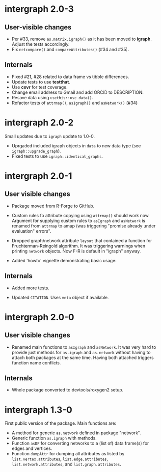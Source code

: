 # intergraph 2.0-3

## User-visible changes

- Per #33, remove `as.matrix.igraph()` as it has been moved to **igraph**. Adjust the tests accordingly.
- Fix `netcompare()` and `compareAttributes()` (#34 and #35).


## Internals

- Fixed #21, #28 related to data frame vs tibble differences.
- Update tests to use **testthat**.
- Use **covr** for test coverage.
- Change email address to Gmail and add ORCID to DESCRIPTION.
- Resave data using `usethis::use_data()`.
- Refactor tests of `attrmap()`, `asIgraph()` and `asNetwork()` (#34)




# intergraph 2.0-2

Small updates due to `igraph` update to 1.0-0.

* Uprgaded included igraph objects in `data` to new data type (see `igraph::upgrade_graph`).
* Fixed tests to use `igraph::identical_graphs`.







# intergraph 2.0-1

## User visible changes

* Package moved from R-Forge to GitHub.

* Custom rules fo attribute copying using `attrmap()` should work now. Argument for supplying custom rules to `asIgraph` and `asNetwork` is renamed from `attrmap` to amap (was triggering "promise already under evaluation" errors".

* Dropped graph/network attribute `layout` that contained a function for Fruchterman-Reingold algorithm. It was triggering warnings when printing `network` objects. Now F-R is default in "igraph" anyway.

* Added 'howto' vignette demonstrating basic usage.


## Internals

* Added more tests.

* Updated `CITATION`. Uses `meta` object if available.








# intergraph 2.0-0

## User visible changes

* Renamed main functions to `asIgraph` and `asNetwork`. It was very hard to provide just methods for `as.igraph` and `as.network` without having to attach both packages at the same time. Having both attached triggers function name conflicts.

## Internals

* Whole package converted to devtools/roxygen2 setup.






# intergraph 1.3-0

First public version of the package. Main functions are:

* A method for generic `as.network` defined in package "network".
* Generic function `as.igraph` with methods.
* Function `asDF` for converting networks to a (list of) data frame(s) for edges and vertices.
* Function `dumpAttr` for dumping all attributes as listed by `list.vertex.attributes`, `list.edge.attributes`, `list.network.attributes`, and `list.graph.attributes`.


